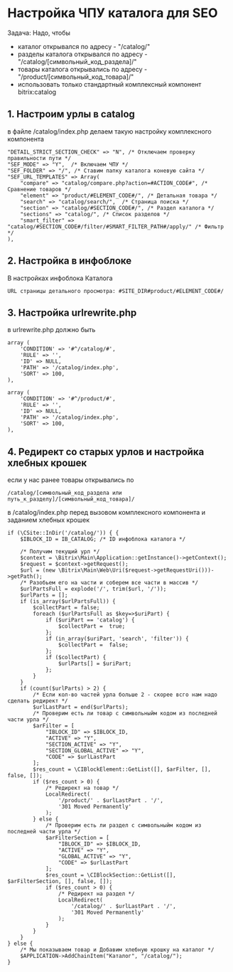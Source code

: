 # Настройка ЧПУ каталога для SEO

Задача: Надо, чтобы

- каталог открывался по адресу - "/catalog/"
- разделы каталога открывался по адресу - "/catalog/[символьный_код_раздела]/"
- товары каталога открывались по адресу - "/product/[символьный_код_товара]/"
- использовать только стандартный комплексный компонент bitrix:catalog

## 1. Настроим урлы в catalog

в файле /catalog/index.php делаем такую настройку комплексного компонента

	"DETAIL_STRICT_SECTION_CHECK" => "N", /* Отключаем проверку правильности пути */
	"SEF_MODE" => "Y",  /* Включаем ЧПУ */
	"SEF_FOLDER" => "/", /* Ставим папку каталога коневую сайта */
	"SEF_URL_TEMPLATES" => Array(
		"compare" => "catalog/compare.php?action=#ACTION_CODE#", /* Сравнение товаров */
		"element" => "product/#ELEMENT_CODE#/", /* Детальная товара */
		"search" => "catalog/search/",  /* Страница поиска */
		"section" => "catalog/#SECTION_CODE#/", /* Раздел каталога */
		"sections" => "catalog/", /* Список разделов */
		"smart_filter" => "catalog/#SECTION_CODE#/filter/#SMART_FILTER_PATH#/apply/" /* Фильтр */
	),


## 2. Настройка в инфоблоке

В настройках инфоблока Каталога

	URL страницы детального просмотра: #SITE_DIR#product/#ELEMENT_CODE#/


## 3. Настройка urlrewrite.php

в urlrewrite.php должно быть

	array (
		'CONDITION' => '#^/catalog/#',
		'RULE' => '',
		'ID' => NULL,
		'PATH' => '/catalog/index.php',
		'SORT' => 100,
	),

	array (
		'CONDITION' => '#^/product/#',
		'RULE' => '',
		'ID' => NULL,
		'PATH' => '/catalog/index.php',
		'SORT' => 100,
	),

## 4. Редирект со старых урлов и настройка хлебных крошек

если у нас ранее товары открывались по

	/catalog/[символьный_код_раздела или путь_к_разделу]/[символьный_код_товара]/

в /catalog/index.php перед вызовом комплексного компонента и заданием хлебных крошек


	if (\CSite::InDir('/catalog/')) { {
		$IBLOCK_ID = IB_CATALOG; /* ID инфоблока каталога */

		/* Получим текущий урл */
		$context = \Bitrix\Main\Application::getInstance()->getContext();
		$request = $context->getRequest();
		$url = (new \Bitrix\Main\Web\Uri($request->getRequestUri()))->getPath();
		/* Разобьем его на части и соберем все части в массив */
		$urlPartsFull = explode('/', trim($url, '/'));
		$urlParts = [];
		if (is_array($urlPartsFull)) {
			$collectPart = false;
			foreach ($urlPartsFull as $key=>$uriPart) {
				if ($uriPart == 'catalog') {
					$collectPart =  true;
				};
				if (in_array($uriPart, 'search', 'filter')) {
					$collectPart =  false;
				};
				if ($collectPart) {
					$urlParts[] = $uriPart;
				};
			}
		}
		if (count($urlParts) > 2) {
			/* Если кол-во частей урла больше 2 - скорее всго нам надо сделать редирект */
			$urlLastPart = end($urlParts);
			/* Проверим есть ли товар с символьныйм кодом из последней части урла */
			$arFilter = [
				"IBLOCK_ID" => $IBLOCK_ID,
				"ACTIVE" => "Y",
				"SECTION_ACTIVE" => "Y",
				"SECTION_GLOBAL_ACTIVE" => "Y",
				"CODE" => $urlLastPart
			];
			$res_count = \CIBlockElement::GetList([], $arFilter, [], false, []);
			if ($res_count > 0) {
				/* Редирект на товар */
				LocalRedirect(
					'/product/' . $urlLastPart . '/',
					'301 Moved Permanently'
				);
			} else {
				/* Проверим есть ли раздел с символьныйм кодом из последней части урла */
				$arFilterSection = [
					"IBLOCK_ID" => $IBLOCK_ID,
					"ACTIVE" => "Y",
					"GLOBAL_ACTIVE" => "Y",
					"CODE" => $urlLastPart
				];
				$res_count = \CIBlockSection::GetList([], $arFilterSection, [], false, []);
				if ($res_count > 0) {
					/* Редирект на раздел */
					LocalRedirect(
						'/catalog/' . $urlLastPart . '/',
						'301 Moved Permanently'
					);
				}
			}
		}
	} else {
		/* Мы показываем товар и Добавим хлебную крошку на каталог */
		$APPLICATION->AddChainItem("Каталог", "/catalog/");
	}

